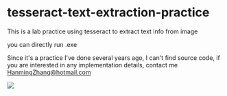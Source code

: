 # tesseract-text-extraction-practice
This is a lab practice using tesseract to extract text info from image

you can directly run .exe 

Since it's a practice I've done several years ago, I can't find source code, if you are interested in any implementation details, contact me HanmingZhang@hotmail.com


![]("./1.jpg")
